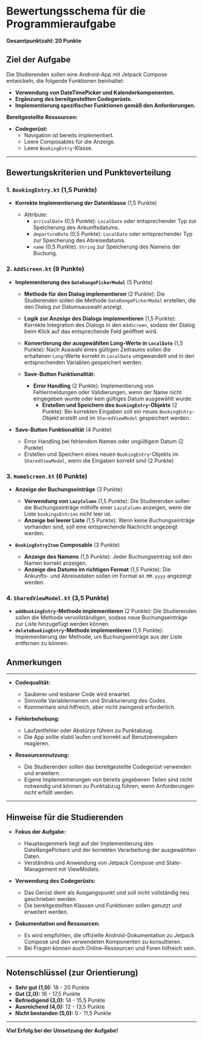 # Bewertungsschema für die Programmieraufgabe

**Gesamtpunktzahl: 20 Punkte**

## Ziel der Aufgabe

Die Studierenden sollen eine Android-App mit Jetpack Compose entwickeln, die folgende Funktionen
beinhaltet:

- **Verwendung von DateTimePicker und Kalenderkomponenten.**
- **Ergänzung des bereitgestellten Codegerüsts.**
- **Implementierung spezifischer Funktionen gemäß den Anforderungen.**

**Bereitgestellte Ressourcen:**

- **Codegerüst:**
    - Navigation ist bereits implementiert.
    - Leere Composables für die Anzeige.
    - Leere `BookingEntry`-Klasse.

---

## Bewertungskriterien und Punkteverteilung

### 1. `BookingEntry.kt` (1,5 Punkte)

- **Korrekte Implementierung der Datenklasse** (1,5 Punkte)

    - Attribute:
        - `arrivalDate` (0,5 Punkte): `LocalDate` oder entsprechender Typ zur Speicherung des
          Ankunftsdatums.
        - `departureDate` (0,5 Punkte): `LocalDate` oder entsprechender Typ zur Speicherung des
          Abreisedatums.
        - `name` (0,5 Punkte): `String` zur Speicherung des Namens der Buchung.

### 2. `AddScreen.kt` (9 Punkte)

- **Implementierung des `DateRangePickerModal`** (5 Punkte)

    - **Methode für den Dialog implementieren** (2 Punkte): Die Studierenden sollen die
      Methode `DateRangePickerModal` erstellen, die den Dialog zur Datumsauswahl anzeigt.
    - **Logik zur Anzeige des Dialogs implementieren** (1,5 Punkte): Korrekte Integration des
      Dialogs in den `AddScreen`, sodass der Dialog beim Klick auf das entsprechende Feld geöffnet
      wird.
    - **Konvertierung der ausgewählten Long-Werte in `LocalDate`** (1,5 Punkte): Nach Auswahl eines
      gültigen Zeitraums sollen die erhaltenen `Long`-Werte korrekt in `LocalDate` umgewandelt und
      in den entsprechenden Variablen gespeichert werden.

    - **Save-Button Funktionalität:**

      - **Error Handling** (2 Punkte): Implementierung von Fehlermeldungen oder Validierungen, wenn
        der Name nicht eingegeben wurde oder kein gültiges Datum ausgewählt wurde.
        - **Erstellen und Speichern des `BookingEntry`-Objekts** (2 Punkte): Bei korrekten Eingaben soll
          ein neues `BookingEntry`-Objekt erstellt und im `SharedViewModel` gespeichert werden.

- **Save-Button Funktionalität** (4 Punkte)

    - Error Handling bei fehlendem Namen oder ungültigem Datum (2 Punkte)
    - Erstellen und Speichern eines neuen `BookingEntry`-Objekts im `SharedViewModel`, wenn die
      Eingaben korrekt sind (2 Punkte)

### 3. `HomeScreen.kt` (6 Punkte)

- **Anzeige der Buchungseinträge** (3 Punkte)

    - **Verwendung von `LazyColumn`** (1,5 Punkte): Die Studierenden sollen die Buchungseinträge
      mithilfe einer `LazyColumn` anzeigen, wenn die Liste `bookingsEntries` nicht leer ist.
    - **Anzeige bei leerer Liste** (1,5 Punkte): Wenn keine Buchungseinträge vorhanden sind, soll
      eine entsprechende Nachricht angezeigt werden.

- **`BookingEntryItem` Composable** (3 Punkte)

    - **Anzeige des Namens** (1,5 Punkte): Jeder Buchungseintrag soll den Namen korrekt anzeigen.
    - **Anzeige des Datums im richtigen Format** (1,5 Punkte): Die Ankunfts- und Abreisedaten sollen
      im Format `dd.MM.yyyy` angezeigt werden.

### 4. `SharedViewModel.kt` (3,5 Punkte)

- **`addBookingEntry`-Methode implementieren** (2 Punkte): Die Studierenden sollen die Methode
  vervollständigen, sodass neue Buchungseinträge zur Liste hinzugefügt werden können.
- **`deleteBookingEntry`-Methode implementieren** (1,5 Punkte): Implementierung der Methode, um
  Buchungseinträge aus der Liste entfernen zu können.

## Anmerkungen

---

- **Codequalität:**
    - Sauberer und lesbarer Code wird erwartet.
    - Sinnvolle Variablennamen und Strukturierung des Codes.
    - Kommentare sind hilfreich, aber nicht zwingend erforderlich.

- **Fehlerbehebung:**
    - Laufzeitfehler oder Abstürze führen zu Punktabzug.
    - Die App sollte stabil laufen und korrekt auf Benutzereingaben reagieren.

- **Ressourcennutzung:**
    - Die Studierenden sollen das bereitgestellte Codegerüst verwenden und erweitern.
    - Eigene Implementierungen von bereits gegebenen Teilen sind nicht notwendig und können zu
      Punktabzug führen, wenn Anforderungen nicht erfüllt werden.

---

## Hinweise für die Studierenden

- **Fokus der Aufgabe:**
    - Hauptaugenmerk liegt auf der Implementierung des DateRangePickers und der korrekten
      Verarbeitung der ausgewählten Daten.
    - Verständnis und Anwendung von Jetpack Compose und State-Management mit ViewModels.

- **Verwendung des Codegerüsts:**
    - Das Gerüst dient als Ausgangspunkt und soll nicht vollständig neu geschrieben werden.
    - Die bereitgestellten Klassen und Funktionen sollen genutzt und erweitert werden.

- **Dokumentation und Ressourcen:**
    - Es wird empfohlen, die offizielle Android-Dokumentation zu Jetpack Compose und den verwendeten
      Komponenten zu konsultieren.
    - Bei Fragen können auch Online-Ressourcen und Foren hilfreich sein.

---

## Notenschlüssel (zur Orientierung)

- **Sehr gut (1,0):** 18 - 20 Punkte
- **Gut (2,0):** 16 - 17,5 Punkte
- **Befriedigend (3,0):** 14 - 15,5 Punkte
- **Ausreichend (4,0):** 12 - 13,5 Punkte
- **Nicht bestanden (5,0):** 0 - 11,5 Punkte

---

**Viel Erfolg bei der Umsetzung der Aufgabe!**